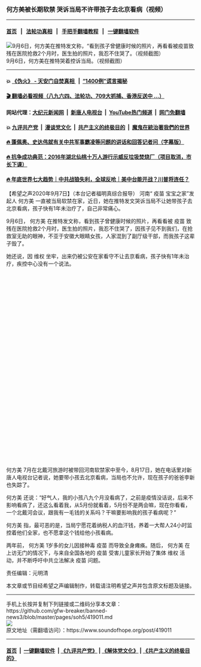 ### 何方美被长期软禁  哭诉当局不许带孩子去北京看病（视频）
------------------------

#### [首页](https://github.com/gfw-breaker/banned-news3/blob/master/README.md) &nbsp;&nbsp;|&nbsp;&nbsp; [法轮功真相](https://github.com/begood0513/basic/blob/master/README.md)  &nbsp;&nbsp;|&nbsp;&nbsp; [手把手翻墙教程](https://github.com/gfw-breaker/guides/wiki)  &nbsp;&nbsp;|&nbsp;&nbsp; [一键翻墙软件](https://github.com/gfw-breaker/nogfw/blob/master/README.md)  



<div><img alt=" 9月6日，何方美在推特发文称，“看到孩子曾健康时候的照片，再看看被疫苗致残在医院抢救2个月时，医生拍的照片，我忍不住哭了。（视频截图）" src="https://img.soundofhope.org/2020-09/88-1599467008326.jpg"/>
<br/><figcaption class="caption">
 9月6日，何方美在推特哭着控诉当局。（视频截图）
</figcaption></div><hr/>

#### 💥 [《伪火》 - 天安门自焚真相 ](http://141.164.51.119:10000/videos/blog/weihuo.html)&nbsp; |&nbsp; [“1400例”谎言揭秘  ](http://141.164.51.119:10000/videos/blog/jiexi1400.html)

#### [ 🎬  翻墙必看视频（八九六四、法轮功、709大抓捕、香港反送中 ...）](https://github.com/gfw-breaker/links/blob/master/banned.md)

#### 网站代理：[大纪元新闻网](http://167.172.10.89:10080/gb/) &nbsp;|&nbsp; [新唐人电视台](http://167.172.10.89:8808/gb/)  &nbsp;|&nbsp; [YouTube热门频道](http://158.247.203.241/youtube.html) &nbsp;|&nbsp; [网门免翻墙](http://158.247.203.241:11000/show.aspx?name=ogHome)

#### 💥 [九评共产党](http://141.164.51.119:10000/videos/res/jiuping/)&nbsp; |&nbsp; [漫谈党文化](http://141.164.51.119:10000/videos/res/mtdwh/)&nbsp; |&nbsp; [共产主义的终极目的](http://141.164.51.119:10000/videos/res/zjmd/)&nbsp; |&nbsp; [魔鬼在統治著我們的世界](http://141.164.51.119:10000/videos/res/TheSpecter/)  

#### [ 🔥  蓬佩奥、史达伟就有关中共军事霸凌等问题的讲话和回答记者问（字幕版）](http://141.164.51.119:10000/videos/news/pompeo7.html)

#### [ 🔥  抗争成功典范：2016年湖北仙桃十万人游行示威反垃圾焚烧厂（项目取消，市长下课）](http://141.164.51.119:10000/videos/news/xiantao.html)

#### [ 🔥  年底世界七大趋势｜中共战狼失利，全球反呛｜美中台能开战？川普将连任？](http://141.164.51.119:10000/videos/news/tanghao02.html)

<div><div class="Content__Wrapper sc-1bvya0-0 grZQxZ">
 <p class="meta-top">
  <span class="meta">
   【希望之声2020年9月7日】（本台记者福明真综合报导）
  </span>
  河南“
  <ok href="/term/19628">
   疫苗
  </ok>
  宝宝之家”发起人
  <ok href="/term/126108">
   何方美
  </ok>
  一直被当局软禁在家，近日，她在推特发文哭诉当局不让她带孩子去北京看病，孩子快有1年未治疗了，自己非常痛心。
 </p>
 <p>
  9月6日，
  <ok href="/term/126108">
   何方美
  </ok>
  在推特发文称，看到孩子曾健康时候的照片，再看看被
  <ok href="/term/19628">
   疫苗
  </ok>
  致残在医院抢救2个月时，医生拍的照片，我忍不住哭了，因孩子见不到我们，在抢救室无助的眼神，不亚于安徽大眼睛女孩，人家混到了副厅级干部，而我孩子这辈子毁了。
 </p>
 <p>
  她还说，因
  <ok href="/term/8316">
   维权
  </ok>
  坐牢，出来仍被公安在家看守不让去京看病，孩子快有1年未治疗，疾控中心没有一个说法。
 </p>
 <div class="soh-embed">
  <div class="soh-embed-inner">
   <div class="iframely-embed" style="max-width: 550px;">
    <div class="iframely-responsive" style="padding-bottom: 100%;">
    </div>
   </div>
  </div>
 </div>
 <p>
  <ok href="/term/126108">
   何方美
  </ok>
  7月在北戴河旅游时被带回河南软禁家中至今，8月17日，她在电话里对新唐人电视台记者说，她要带小孩去北京看病，当局也不允许，现在孩子的爸爸李新也失踪了。
 </p>
 <div class="AD_Embed__Wrap-sc-1xslmin-0 igMuqX module desktop">
  <div>
  </div>
 </div>
 <p>
  <ok href="/term/126108">
   何方美
  </ok>
  还说：“好气人，我的小孩八九个月没看病了，之前是疫情没话说，后来不影响看病了，还这么看着我，从5月份就看着，5月份不是两会嘛，现在你看看，一个北戴河会议，跟我有一毛钱的关系吗？干嘛要影响我的孩子看病呢？”
 </p>
 <p>
  <ok href="/term/126108">
   何方美
  </ok>
  指，最可恶的是，当局宁愿花着纳税人的血汗钱，养着一大帮人24小时监控着他们全家，也不愿拿这个钱给他小孩看病。
 </p>
 <p>
  两年前，
  <ok href="/term/126108">
   何方美
  </ok>
  1岁多的女儿因接种毒
  <ok href="/term/19628">
   疫苗
  </ok>
  而导致全身瘫痪。随后，
  <ok href="/term/126108">
   何方美
  </ok>
  在上访无门的情况下，与来自全国各地的
  <ok href="/term/19628">
   疫苗
  </ok>
  受害儿童家长开始了集体
  <ok href="/term/8316">
   维权
  </ok>
  活动，并不断呼吁中共立法解决
  <ok href="/term/19628">
   疫苗
  </ok>
  问题。
 </p>
 <p class="meta-btm">
  责任编辑：元明清
 </p>
 <p class="meta-btm">
  本文章或节目经希望之声编辑制作，转载请注明希望之声并包含原文标题及链接。
 </p>
</div>
</div>
<hr/>
手机上长按并复制下列链接或二维码分享本文章：<br/>
https://github.com/gfw-breaker/banned-news3/blob/master/pages/soh5/419011.md <br/>
<a href='https://github.com/gfw-breaker/banned-news3/blob/master/pages/soh5/419011.md'><img src='https://github.com/gfw-breaker/banned-news3/blob/master/pages/soh5/419011.md.png'/></a> <br/>
原文地址（需翻墙访问）：https://www.soundofhope.org/post/419011


------------------------
#### [首页](https://github.com/gfw-breaker/banned-news3/blob/master/README.md) &nbsp;|&nbsp; [一键翻墙软件](https://github.com/gfw-breaker/nogfw/blob/master/README.md) &nbsp;| [《九评共产党》](https://github.com/gfw-breaker/9ping.md/blob/master/README.md#九评之一评共产党是什么) | [《解体党文化》](https://github.com/gfw-breaker/jtdwh.md/blob/master/README.md) | [《共产主义的终极目的》](https://github.com/gfw-breaker/gczydzjmd.md/blob/master/README.md)


<img src='http://gfw-breaker.win/banned-news3/pages/soh5/419011.md' width='0px' height='0px'/>